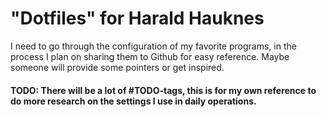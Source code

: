 # "Dotfiles" for Harald Hauknes
I need to go through the configuration of my favorite programs, in the process I
plan on sharing them to Github for easy reference. Maybe someone will provide
some pointers or get inspired.

#### TODO: There will be a lot of #TODO-tags, this is for my own reference to do more research on the settings I use in daily operations.

